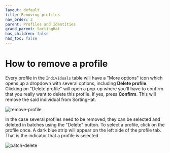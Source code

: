 ```yaml
---
layout: default
title: Removing profiles
nav_order: 3
parent: Profiles and Identities
grand_parent: SortingHat
has_children: false
has_toc: false
---
```


# How to remove a profile

Every profile in the `Individuals` table will have a "More options" icon which
opens up a dropdown with several options, including **Delete profile**. Clicking
on "Delete profile" will open a pop-up where you'll have to confirm that you
really want to delete this profile. If yes, press **Confirm**. This will remove
the said individual from SortingHat.

![remove-profile](../assets/remove-profile.png)

In the case several profiles need to be removed, they can be selected and
deleted in batches using the "Delete" button. To select a profile, click on the
profile once. A dark blue strip will appear on the left side of the profile tab.
That is the indicator that a profile is selected.

![batch-delete](../assets/batch-delete.png)
